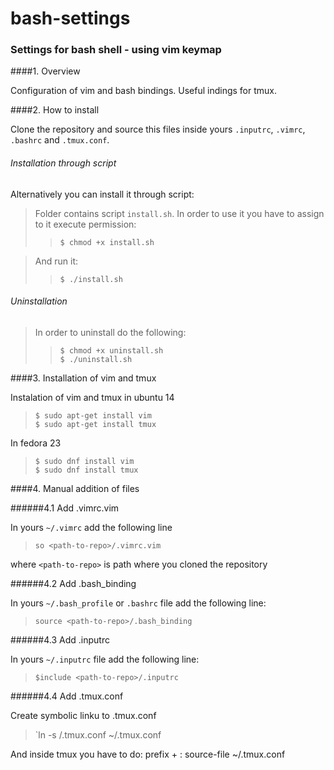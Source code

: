 # bash-settings
### Settings for bash shell - using vim keymap

####1. Overview

Configuration of vim and bash bindings. Useful indings for tmux.

####2. How to install

Clone the repository and source this files inside yours `.inputrc`, `.vimrc`, `.bashrc` and `.tmux.conf`.

###### Installation through script

Alternatively you can install it through script:

> Folder contains script `install.sh`. In order to use it you have to assign to it execute permission: <br />
> > `$ chmod +x install.sh` <br />

> And run it: <br />
> > `$ ./install.sh` </br>

###### Uninstallation

> In order to uninstall do the following: <br />
> > `$ chmod +x uninstall.sh` <br />
> > `$ ./uninstall.sh` <br/>

####3. Installation of vim and tmux

Instalation of vim and tmux in ubuntu 14

> `$ sudo apt-get install vim` <br/>
> `$ sudo apt-get install tmux` <br/>

In fedora 23

> `$ sudo dnf install vim` <br/>
> `$ sudo dnf install tmux` <br/>

####4. Manual addition of files

######4.1 Add .vimrc.vim

In yours `~/.vimrc` add the following line <br />
>	`so <path-to-repo>/.vimrc.vim` <br />

where `<path-to-repo>` is path where you cloned the repository

######4.2 Add .bash_binding

In yours `~/.bash_profile` or `.bashrc` file add the following line: <br />
> `source <path-to-repo>/.bash_binding` <br />

######4.3 Add .inputrc

In yours `~/.inputrc` file add the following line: <br />
> `$include <path-to-repo>/.inputrc` <br />

######4.4 Add .tmux.conf

Create symbolic linku to .tmux.conf <br/>
> `ln -s <path-to-repo>/.tmux.conf ~/.tmux.conf

And inside tmux you have to do: prefix + : source-file ~/.tmux.conf
